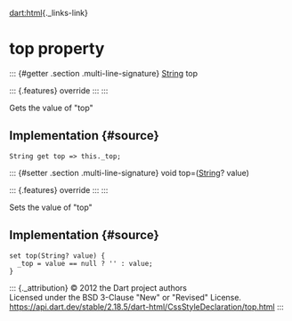 [dart:html](../../dart-html/dart-html-library){._links-link}

top property
============

::: {#getter .section .multi-line-signature}
[String](../../dart-core/string-class) top

::: {.features}
override
:::
:::

Gets the value of \"top\"

Implementation {#source}
--------------

``` {.language-dart data-language="dart"}
String get top => this._top;
```

::: {#setter .section .multi-line-signature}
void top=([String](../../dart-core/string-class)? value)

::: {.features}
override
:::
:::

Sets the value of \"top\"

Implementation {#source}
--------------

``` {.language-dart data-language="dart"}
set top(String? value) {
  _top = value == null ? '' : value;
}
```

::: {._attribution}
© 2012 the Dart project authors\
Licensed under the BSD 3-Clause \"New\" or \"Revised\" License.\
<https://api.dart.dev/stable/2.18.5/dart-html/CssStyleDeclaration/top.html>
:::
